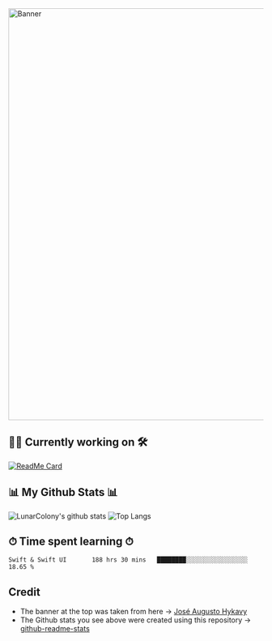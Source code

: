 <img width="813" alt="Banner" src="https://user-images.githubusercontent.com/64978825/90547667-c9279000-e183-11ea-945b-52b5a2f9467b.gif">

## 👷‍♂️ Currently working on 🛠
[![ReadMe Card](https://github-readme-stats.vercel.app/api/pin/?username=LunarColony&repo=SwiftUI-Tasks-App)](https://github.com/LunarColony/SwiftUI-Tasks-App)

## 📊 My Github Stats 📊
![LunarColony's github stats](https://github-readme-stats.vercel.app/api?username=LunarColony&show_icons=true)
![Top Langs](https://github-readme-stats.vercel.app/api/top-langs/?username=LunarColony)

## ⏱ Time spent learning ⏱
```
Swift & Swift UI       188 hrs 30 mins   ████████░░░░░░░░░░░░░░░░░   18.65 % 
```
## Credit
- The banner at the top was taken from here -> [José Augusto Hykavy](https://www.behance.net/josehykavy)
- The Github stats you see above were created using this repository -> [github-readme-stats](https://github.com/anuraghazra/github-readme-stats#github-stats-card)



